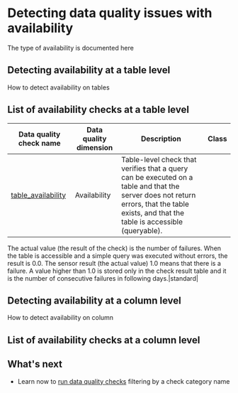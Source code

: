 # Detecting data quality issues with availability
The type of availability is documented here

## Detecting availability at a table level
How to detect availability on tables

## List of availability checks at a table level
| Data quality check name | Data quality dimension | Description | Class |
|-------------------------|------------------------|-------------|-------|
|[table_availability](../../checks/table/availability/table-availability.md)|Availability|Table-level check that verifies that a query can be executed on a table and that the server does not return errors, that the table exists, and that the table is accessible (queryable).
 The actual value (the result of the check) is the number of failures. When the table is accessible and a simple query was executed without errors, the result is 0.0.
 The sensor result (the actual value) 1.0 means that there is a failure. A value higher than 1.0 is stored only in the check result table and it is the number of consecutive failures in following days.|standard|

## Detecting availability at a column level
How to detect availability on column

## List of availability checks at a column level

## What's next
- Learn now to [run data quality checks](../running-data-quality-checks.md#targeting-a-category-of-checks) filtering by a check category name
